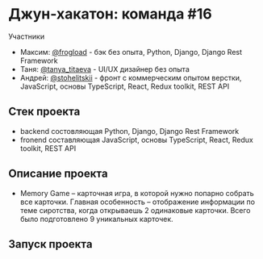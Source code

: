 # Джун-хакатон: команда #16

Участники
* Максим: [@frogload](https://t.me/frogload) - бэк без опыта, Python, Django, Django Rest Framework
* Таня: [@tanya_titaeva](https://t.me/tanya_titaeva) - UI/UX дизайнер без опыта
* Андрей: [@stohelitskii](https://t.me/stohelitskii) -  фронт с коммерческим опытом верстки, JavaScript, основы TypeScript, React, Redux toolkit, REST API

## Стек проекта

- backend состовляющая Python, Django, Django Rest Framework
- fronend составляющая JavaScript, основы TypeScript, React, Redux toolkit, REST API

## Описание проекта

- Memory Game – карточная игра, в которой нужно попарно собрать все карточки.
Главная особенность – отображение информации по теме сиротства, когда открываешь 2 одинаковые карточки.
Всего было подготовлено 9 уникальных карточек. 

## Запуск проекта
